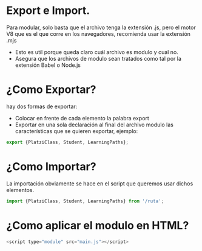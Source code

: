 #  Export e Import.
Para modular, solo basta que el archivo tenga la extensión .js, pero el motor V8 que es el que corre en los navegadores, recomienda usar la extensión .mjs

* Esto es util porque queda claro cuál archivo es modulo y cual no.
* Asegura que los archivos de modulo sean tratados como tal por la extensión Babel o Node.js

# ¿Como Exportar?
hay dos formas de exportar:

* Colocar en frente de cada elemento la palabra export
* Exportar en una sola declaración al final del archivo modulo las características que se quieren exportar, ejemplo:

```js
export {PlatziClass, Student, LearningPaths};
```

# ¿Como Importar?
La importación obviamente se hace en el script que queremos usar dichos elementos.

```js
import {PlatziClass, Student, LearningPaths} from '/ruta';
```

# ¿Como aplicar el modulo en HTML?

```js
<script type="module" src="main.js"></script>
```